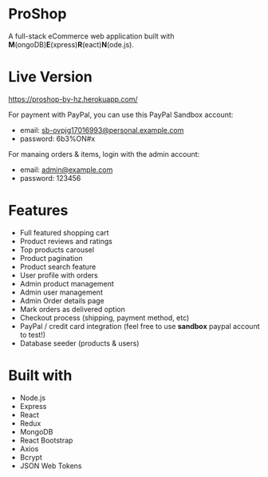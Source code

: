 # ProShop
A full-stack eCommerce web application built with **M**(ongoDB)**E**(xpress)**R**(eact)**N**(ode.js).

# Live Version
https://proshop-by-hz.herokuapp.com/

For payment with PayPal, you can use this PayPal Sandbox account: 
- email: sb-ovpjg17016993@personal.example.com
- password: 6b3%ON#x

For manaing orders & items, login with the admin account:
- email: admin@example.com
- password: 123456

# Features
- Full featured shopping cart
- Product reviews and ratings
- Top products carousel
- Product pagination
- Product search feature
- User profile with orders
- Admin product management
- Admin user management
- Admin Order details page
- Mark orders as delivered option
- Checkout process (shipping, payment method, etc)
- PayPal / credit card integration (feel free to use **sandbox** paypal account to test!)
- Database seeder (products & users)

# Built with
- Node.js
- Express
- React
- Redux
- MongoDB
- React Bootstrap
- Axios
- Bcrypt
- JSON Web Tokens

